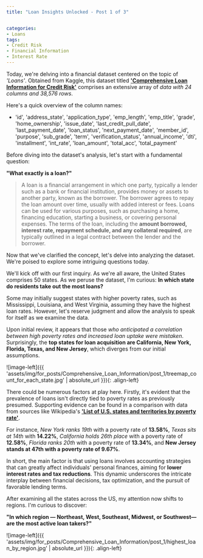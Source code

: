 ```yaml
---
title: "Loan Insights Unlocked - Post 1 of 3"


categories:
- Loans 
tags:
- Credit Risk
- Financial Information
- Interest Rate
---
```


Today, we're delving into a financial dataset centered on the topic of *'Loans'*. Obtained from Kaggle, this dataset titled **['Comprehensive Loan Information for Credit Risk'](https://www.kaggle.com/datasets/nezukokamaado/auto-loan-dataset)** comprises an extensive array of *data with 24 columns and 38,576 rows*.

Here's a quick overview of the column names:
* 'id', 'address_state', 'application_type', 'emp_length', 'emp_title', 'grade', 'home_ownership', 'issue_date', 'last_credit_pull_date', 'last_payment_date', 'loan_status', 'next_payment_date', 'member_id', 'purpose', 'sub_grade', 'term', 'verification_status', 'annual_income', 'dti', 'installment', 'int_rate', 'loan_amount', 'total_acc', 'total_payment'

Before diving into the dataset's analysis, let's start with a fundamental question: 

**"What exactly is a loan?"**

> A loan is a financial arrangement in which one party, typically a lender such as a bank or financial institution, provides money or assets to another party, known as the borrower. The borrower agrees to repay the loan amount over time, usually with added interest or fees. 
Loans can be used for various purposes, such as purchasing a home, financing education, starting a business, or covering personal expenses. 
The terms of the loan, including the **amount borrowed, interest rate, repayment schedule, and any collateral required**, are typically outlined in a legal contract between the lender and the borrower.




Now that we've clarified the concept, let's delve into analyzing the dataset. We're poised to explore some intriguing questions today.

We'll kick off with our first inquiry. As we're all aware, the United States comprises 50 states. As we peruse the dataset, I'm curious: **In which state do residents take out the most loans?**

Some may initially suggest states with higher poverty rates, such as Mississippi, Louisiana, and West Virginia, assuming they have the highest loan rates. However, let's reserve judgment and allow the analysis to speak for itself as we examine the data.

<script src="https://gist.github.com/AnalyticsForPleasure/e2ff7fdbed4976f52ad75ab0fc55f901.js"></script>

Upon initial review, it appears that those *who anticipated a correlation between high poverty rates and increased loan uptake were mistaken*. Surprisingly, the **top states for loan acquisition are California, New York, Florida, Texas, and New Jersey**, which diverges from our initial assumptions.

![image-left]({{ 'assets/img/for_posts/Comprehensive_Loan_Information/post_1/treemap_count_for_each_state.jpg' | absolute_url }}){: .align-left}

There could be numerous factors at play here. Firstly, it's evident that the prevalence of loans isn't directly tied to poverty rates as previously presumed. Supporting evidence can be found in a comparison with data from sources like Wikipedia's **['List of U.S. states and territories by poverty rate'](https://en.wikipedia.org/wiki/List_of_U.S._states_and_territories_by_poverty_rate#:~:text=Poverty%20rates%20were%20highest%20in,%25)**.

For instance, *New York ranks 19th* with a poverty rate of **13.58%**, *Texas sits at 14th* with **14.22%**, *California holds 26th place* with a poverty rate of **12.58%**, *Florida ranks 20th* with a poverty rate of **13.34%**, and **New Jersey stands at 47th with a poverty rate of 9.67%**.

In short, the main factor is that using loans involves accounting strategies that can greatly affect individuals' personal finances, aiming for **lower interest rates and tax reductions**. This dynamic underscores the intricate interplay between financial decisions, tax optimization, and the pursuit of favorable lending terms.


After examining all the states across the US, my attention now shifts to regions. I'm curious to discover: 

**"In which region — Northeast, West, Southeast, Midwest, or Southwest—are the most active loan takers?"**

<script src="https://gist.github.com/AnalyticsForPleasure/9490935569f9638ac9dfea3488539cdb.js"></script>


![image-left]({{ 'assets/img/for_posts/Comprehensive_Loan_Information/post_1/highest_loan_by_region.jpg' | absolute_url }}){: .align-left}


